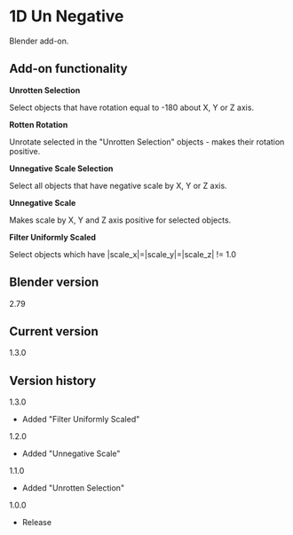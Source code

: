 # 1D Un Negative

Blender add-on.

Add-on functionality
-
**Unrotten Selection**

Select objects that have rotation equal to -180 about X, Y or Z axis.

**Rotten Rotation**

Unrotate selected in the "Unrotten Selection" objects - makes their rotation positive.

**Unnegative Scale Selection**

Select all objects that have negative scale by X, Y or Z axis.

**Unnegative Scale**

Makes scale by X, Y and Z axis positive for selected objects.

**Filter Uniformly Scaled**

Select objects which have |scale_x|=|scale_y|=|scale_z| != 1.0

Blender version
-
2.79

Current version
-
1.3.0

Version history
-
1.3.0
- Added "Filter Uniformly Scaled"

1.2.0
- Added "Unnegative Scale"

1.1.0
- Added "Unrotten Selection"

1.0.0
- Release
